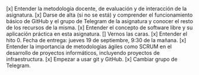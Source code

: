 [x] Entender la metodología docente, de evaluación y de interacción de la asignatura.
[x] Darse de alta (si no se está) y comprender el funcionamiento básico de GitHub y el grupo de Telegram de la asignatura y conocer el resto de los recursos de la misma.
[x] Entender el concepto de software libre y su aplicación práctica en esta asignatura.
[] Vernos las caras.
[x] Entender el hito 0. Fecha de entrega: jueves 19 de septiembre, 9:30 de la mañana.
[x] Entender la importancia de metodologías ágiles como SCRUM en el desarrollo de proyectos informáticos, incluyendo proyectos de infraestructura.
[x] Empezar a usar git y GitHub.
[x] Cambiar grupo de Telegram.